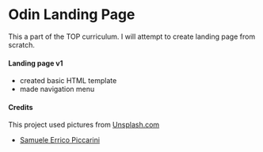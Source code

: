 # Odin Landing Page

This a part of the TOP curriculum. I will attempt to create landing page from scratch.

#### Landing page v1
- created basic HTML template
- made navigation menu

#### Credits
This project used pictures from [Unsplash.com](https://unsplash.com/)
- [Samuele Errico Piccarini](https://unsplash.com/@samuele_piccarini)